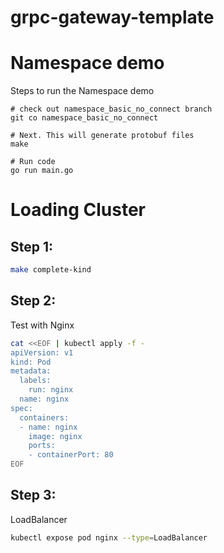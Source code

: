 # grpc-gateway-template


# Namespace demo

Steps to run the Namespace demo

```code
# check out namespace_basic_no_connect branch
git co namespace_basic_no_connect

# Next. This will generate protobuf files
make

# Run code
go run main.go
```










# Loading Cluster

## Step 1:

```bash
make complete-kind

```

## Step 2:

Test with Nginx

```bash
cat <<EOF | kubectl apply -f -
apiVersion: v1
kind: Pod
metadata:
  labels:
    run: nginx
  name: nginx
spec:
  containers:
  - name: nginx 
    image: nginx
    ports:
    - containerPort: 80
EOF


```

## Step 3:

LoadBalancer

```bash
kubectl expose pod nginx --type=LoadBalancer

```
